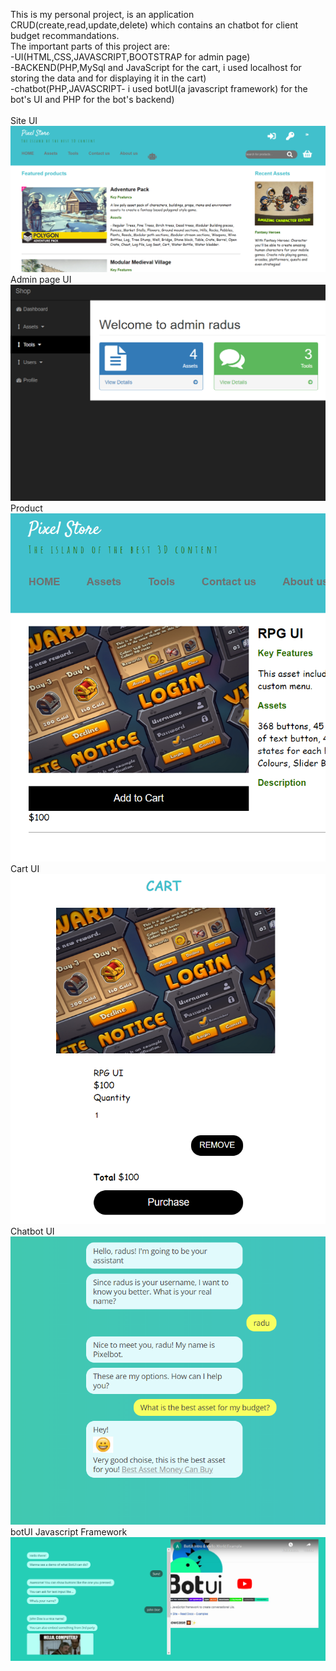 This is my personal project, is an application CRUD(create,read,update,delete) which contains an chatbot for client budget recommandations.<br/>
The important parts of this project are:<br/>
-UI(HTML,CSS,JAVASCRIPT,BOOTSTRAP for admin page)<br/>
-BACKEND(PHP,MySql and JavaScript for the cart, i used localhost for storing the data and for displaying it in the cart)<br/>
-chatbot(PHP,JAVASCRIPT- i used botUI(a javascript framework) for the bot's UI and PHP for the bot's backend)<br/>
<br/>Site UI
![Site page](https://github.com/SnakeBiit/Online_shop_chatbot/blob/master/images/site.PNG)
<br/>Admin page UI
![Admin page](https://github.com/SnakeBiit/Online_shop_chatbot/blob/master/images/admin.PNG)
<br/>Product
![Product page](https://github.com/SnakeBiit/Online_shop_chatbot/blob/master/images/product.PNG)
<br/>Cart UI
![Cart page](https://github.com/SnakeBiit/Online_shop_chatbot/blob/master/images/cart.PNG)
<br/>Chatbot UI
![Chatbot page](https://github.com/SnakeBiit/Online_shop_chatbot/blob/master/images/chatbot.PNG)
<br/>botUI Javascript Framework
![botUI](https://github.com/SnakeBiit/Online_shop_chatbot/blob/master/images/botui.PNG)
